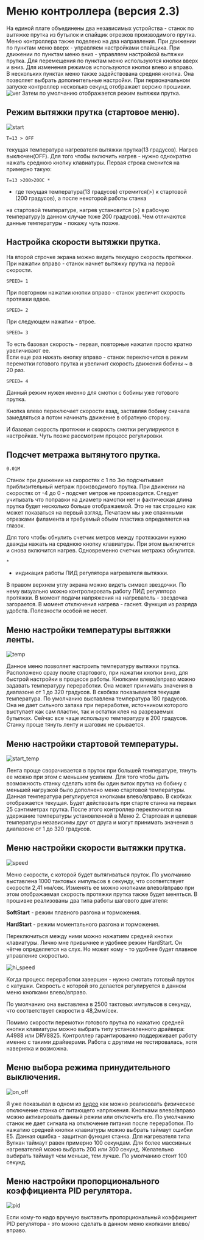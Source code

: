 # Меню контроллера (версия 2.3)

На единой плате объединены два независимых устройства - станок по вытяжке прутка из бутылок и спайщик отрезков производимого прутка. Меню контроллера также поделено на два направления. При движении по пунктам меню вверх - управляем настройками спайщика.  При движении по пунктам меню вниз - управляем настройкой вытяжки прутка. 
Для перемещения по пунктам меню используются кнопки вверх и вниз.
Для изменения режимов используются кнопки влево и вправо. 
В нескольких пунктах меню также задействована средняя кнопка. Она позволяет выбрать дополнительные настройки. 
При первоначальном запуске контроллер несколько секунд отображает версию прошивки.
![ver](img/ver.jpg)
Затем по умолчанию отображается режим вытяжки прутка.

## Режим вытяжки прутка (стартовое меню).
![start](img/start.jpg)
```
T=13 > OFF
```
текущая температура нагревателя вытяжки прутка(13 градусов). Нагрев выключен(OFF). Для того чтобы включить нагрев - нужно однократно нажать среднюю кнопку клавиатуры. Первая строка сменится на примерно такую:
```
T=13 >200>200C *
```
- где текущая температура(13 градусов) стремится(>) к стартовой (200 градусов), а после некоторой работы станка 

на стартовой температуре, нагрев установится (>) в рабочую температуру(в данном случае тоже 200 градусов).  Чем отличаются данные температуры - покажу чуть позже.

## Настройка скорости вытяжки прутка. 
На второй строчке экрана можно видеть текущую скорость протяжки. При нажатии  вправо - станок начнет вытяжку прутка на первой скорости. 
```
SPEED= 1
```
При повторном нажатии кнопки вправо - станок увеличит скорость протяжки вдвое.
```
SPEED= 2
```
При следующем нажатии - втрое.
```
SPEED= 3
```
То есть базовая скорость - первая, повторные нажатия просто кратно увеличивают ее.  
Если еще раз нажать кнопку вправо -  станок переключится в режим перемотки готового прутка и увеличит скорость движения бобины ~ в 20 раз.
```
SPEED= 4
```
Данный режим нужен именно для смотки с бобины уже готового прутка. 

Кнопка влево переключает скорости взад, заставляя бобину сначала замедляться а потом начинать движение в обратную сторону.  

И базовая скорость протяжки и скорость смотки регулируются в настройках. Чуть позже рассмотрим процесс регулировки. 

## Подсчет метража вытянутого прутка. 
```
0.01M
```
Станок при движении на скоростях с 1 по 3ю подсчитывает приблизительный метраж производимого прутка. При движении на скоростях от -4 до 0 - подсчет метров не производится. Следует учитывать что поправки на диаметр намотки нет и фактическая длина прутка будет несколько больше отображаемой. Это не так страшно как может показаться на первый взгляд. Печатаем мы уже спаянными отрезками филамента и требуемый объем пластика определяется на глазок.

Для того чтобы обнулить счетчик метров между протяжками нужно дважды нажать на среднюю кнопку клавиатуры. При этом выключится и снова включится нагрев. Одновременно счетчик метража обнулится.

```
*
```
- индикация работы ПИД регулятора нагревателя вытяжки. 

В правом верхнем углу экрана можно видеть символ звездочки.  По нему визуально можно контролировать работу ПИД регулятора протяжки. В момент подачи напряжения на нагреватель - звездочка загорается. В момент отключения нагрева - гаснет. Функция из разряда удобств. Полезности особой не несет.  

## Меню настройки температуры вытяжки ленты.

![temp](img/temp.jpg)

Данное меню  позволяет настроить температуру вытяжки прутка.  Расположено сразу после стартового, при нажатии кнопки вниз, для быстрой настройки в процессе работы. 
Кнопками влево/вправо можно задавать температуру переработки. Она может принимать значения в диапазоне от 1 до 320 градусов. В скобках показывается текущая температура. 
По умолчанию  выставлена температура 180 градусов. Она не дает сильного запаха при переработке, источником которого выступает как сам пластик, так и остатки клея на разрезаемых бутылках. Сейчас все чаще использую температуру в 200 градусов. Станку проще тянуть ленту и шаговик не срывается.  

## Меню настройки стартовой температуры.

![start_temp](img/start_temp.jpg)

Лента проще сворачивается в пруток при большей температуре, тянуть ее можно при этом с меньшим усилием. Для того чтобы дать возможность станку сделать хотя бы один виток прутка на бобину с меньшей нагрузкой было дополнено меню стартовой температуры.  Данная температура регулируется кнопками влево/вправо. В скобках отображается текущая. Будет действовать при старте станка на первых 25 сантиметрах прутка. После этого контроллер переключится на удержание температуры установленной в Меню 2. Стартовая и целевая температуры независимы друг от друга и могут принимать значения в диапазоне от 1 до 320 градусов. 

## Меню настройки скорости вытяжки прутка. 
![speed](img/speed.jpg)

Меню скорости, с которой будет вытягиваться пруток.  По умолчанию выставлена 1000 тактовых импульсов в секунду, что соответствует скорости 2,41 мм/сек.  Изменять ее можно кнопками влево/вправо при этом отображаемая скорость протяжки прутка также будет меняться. 
В прошивке реализованы два типа работы шагового двигателя:

**SoftStart** - режим плавного разгона и торможения.



**HardStart** - режим моментального разгона и торможения.

Переключиться между ними можно нажатием средней кнопки клавиатуры. 
Лично мне привычнее и удобнее режим HardStart. Он чётче определяется на слух. Но может кому - то удобнее будет плавное управление скоростью.

![hi_speed](img/hi_speed.jpg)

Когда процесс переработки завершен - нужно смотать готовый пруток с катушки. Скорость с которой это делается регулируется в данном меню кнопками влево/вправо. 

По умолчанию она выставлена в 2500 тактовых импульсов в секунду, что соответствует скорости в 48,2мм/сек. 

Помимо скорости перемотки готового прутка по нажатию средней кнопки клавиатуры можно выбрать типу установленного драйвера: A4988 или DRV8825. Контроллер гарантированно поддерживает работу именно с такими драйверами. Работа с другими не тестировалась, хотя наверняка и возможна. 

## Меню выбора режима принудительного выключения.
![on_off](img/on_off.jpg)

Я уже показывал в одном из [видео](https://youtu.be/XyGHh3iFTdM)  как можно реализовать физическое отключение станка от питающего напряжения.  Кнопками влево/вправо можно активировать данный режим или отключить его. По умолчанию станок не дает сигнала на отключение питания после переработки. 
По нажатию средней кнопки клавиатуры можно выбрать таймаут ошибки E5. Данная ошибка - защитная функция станка. Для нагревателя типа Вулкан таймаут равен примерно 100 секундам.  Для более массивных нагревателей можно выбрать 200 или 300 секунд. Желательно выбирать таймаут чем меньше, тем лучше. По умолчанию стоит 100 секунд. 

## Меню настройки пропорционального коэффициента PID регулятора. 

![pid](img/pid2.jpg)

Если кому-то надо вручную выставить пропорциональный коэффициент PID регулятора - это можно сделать в данном меню кнопками влево/вправо.

